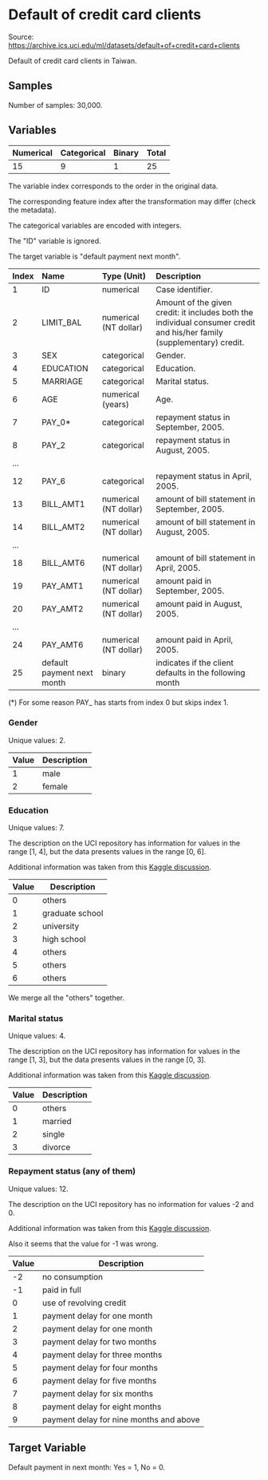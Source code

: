 # Default of credit card clients

Source: https://archive.ics.uci.edu/ml/datasets/default+of+credit+card+clients

Default of credit card clients in Taiwan.

## Samples

Number of samples: 30,000.

## Variables

| Numerical | Categorical | Binary | Total |
| :--- | :--- | :--- | :--- |
| 15 | 9 | 1 | 25 |

The variable index corresponds to the order in the original data.

The corresponding feature index after the transformation may differ (check the metadata).

The categorical variables are encoded with integers.

The "ID" variable is ignored.

The target variable is "default payment next month".

| Index | Name | Type (Unit) | Description |
| :--- | :--- | :--- | :--- |
1 | ID | numerical | Case identifier. |
2 | LIMIT_BAL | numerical (NT dollar) | Amount of the given credit: it includes both the individual consumer credit and his/her family (supplementary) credit. |
3 | SEX | categorical | Gender. |
4 | EDUCATION | categorical | Education. |
5 | MARRIAGE | categorical | Marital status. |
6 | AGE | numerical (years) | Age. |
7 | PAY_0* | categorical | repayment status in September, 2005. |
8 | PAY_2 | categorical | repayment status in August, 2005. |
... |
12 | PAY_6 | categorical | repayment status in April, 2005. |
13 | BILL_AMT1 | numerical (NT dollar) | amount of bill statement in September, 2005. |
14 | BILL_AMT2 | numerical (NT dollar) | amount of bill statement in August, 2005. |
... |
18 | BILL_AMT6 | numerical (NT dollar) | amount of bill statement in April, 2005. |
19 | PAY_AMT1 | numerical (NT dollar) | amount paid in September, 2005. |
20 | PAY_AMT2 | numerical (NT dollar) | amount paid in August, 2005. |
... |
24 | PAY_AMT6 | numerical (NT dollar) | amount paid in April, 2005. |
25 | default payment next month | binary | indicates if the client defaults in the following month |

(*) For some reason PAY_ has starts from index 0 but skips index 1.

### Gender

Unique values: 2.

| Value | Description |
| --- | --- |
| 1 | male |
| 2 | female |

### Education

Unique values: 7.

The description on the UCI repository has information for values in the range \[1, 4],
but the data presents values in the range \[0, 6].

Additional information was taken from this [Kaggle discussion](https://www.kaggle.com/uciml/default-of-credit-card-clients-dataset/discussion/34608).

| Value | Description |
| --- | --- |
| 0 | others |
| 1 | graduate school |
| 2 | university |
| 3 | high school |
| 4 | others |
| 5 | others |
| 6 | others |

We merge all the "others" together.

### Marital status

Unique values: 4.

The description on the UCI repository has information for values in the range \[1, 3],
but the data presents values in the range \[0, 3].

Additional information was taken from this [Kaggle discussion](https://www.kaggle.com/uciml/default-of-credit-card-clients-dataset/discussion/34608).

| Value | Description |
| --- | --- |
| 0 | others |
| 1 | married |
| 2 | single |
| 3 | divorce |

### Repayment status (any of them)

Unique values: 12.

The description on the UCI repository has no information for values -2 and 0.

Additional information was taken from this [Kaggle discussion](https://www.kaggle.com/uciml/default-of-credit-card-clients-dataset/discussion/34608).

Also it seems that the value for -1 was wrong.

| Value | Description |
| --- | --- |
| -2 | no consumption |
| -1 | paid in full |
| 0 | use of revolving credit |
| 1 | payment delay for one month |
| 2 | payment delay for one month |
| 3 | payment delay for two months |
| 4 | payment delay for three months |
| 5 | payment delay for four months |
| 6 | payment delay for five months |
| 7 | payment delay for six months |
| 8 | payment delay for eight months |
| 9 | payment delay for nine months and above |

## Target Variable

Default payment in next month: Yes = 1, No = 0.